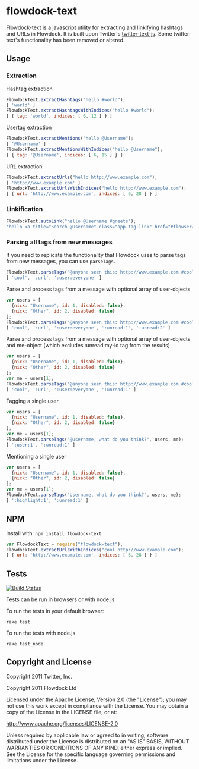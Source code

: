 # flowdock-text

Flowdock-text is a javascript utility for extracting and linkifying hashtags and URLs in Flowdock. It is built upon Twitter's [twitter-text-js](https://github.com/twitter/twitter-text-js). Some twitter-text's functionality has been removed or altered.

## Usage
### Extraction

Hashtag extraction

```javascript
FlowdockText.extractHashtags("hello #world");
[ 'world' ]
FlowdockText.extractHashtagsWithIndices("hello #world");
[ { tag: 'world', indices: [ 6, 12 ] } ]
```

Usertag extraction

```javascript
FlowdockText.extractMentions("hello @Username");
[ '@Username' ]
FlowdockText.extractMentionsWithIndices("hello @Username");
[ { tag: '@Username', indices: [ 6, 15 ] } ]
```

URL extraction

```javascript
FlowdockText.extractUrls("hello http://www.example.com");
[ 'http://www.example.com' ]
FlowdockText.extractUrlsWithIndices("hello http://www.example.com");
[ { url: 'http://www.example.com', indices: [ 6, 28 ] } ]
```

### Linkification

```javascript
FlowdockText.autoLink("hello @Username #greets");
'hello <a title="Search @Username" class="app-tag-link" href="#flowser/all/@Username">@Username</a> <a href="#flowser/all/greets" title="#greets" class="app-tag-link">#greets</a>'
```

### Parsing all tags from new messages

If you need to replicate the functionality that Flowdock uses to parse tags from new messages, you can use `parseTags`.


```javascript
FlowdockText.parseTags("@anyone seen this: http://www.example.com #cool");
[ 'cool', ':url', ':user:everyone' ]
```

Parse and process tags from a message with optional array of user-objects

```javascript
var users = [
  {nick: "Username", id: 1, disabled: false},
  {nick: "Other", id: 2, disabled: false}
];
FlowdockText.parseTags("@anyone seen this: http://www.example.com #cool", users);
[ 'cool', ':url', ':user:everyone', ':unread:1', ':unread:2' ]
```

Parse and process tags from a message with optional array of user-objects and me-object (which excludes :unread:my-id tag from the results)

```javascript
var users = [
  {nick: "Username", id: 1, disabled: false},
  {nick: "Other", id: 2, disabled: false}
];
var me = users[1];
FlowdockText.parseTags("@anyone seen this: http://www.example.com #cool", users, me);
[ 'cool', ':url', ':user:everyone', ':unread:1' ]
```

Tagging a single user

```javascript
var users = [
  {nick: "Username", id: 1, disabled: false},
  {nick: "Other", id: 2, disabled: false}
];
var me = users[1];
FlowdockText.parseTags("@Username, what do you think?", users, me);
[ ':user:1', ':unread:1' ]
```

Mentioning a single user

```javascript
var users = [
  {nick: "Username", id: 1, disabled: false},
  {nick: "Other", id: 2, disabled: false}
];
var me = users[1];
FlowdockText.parseTags("Username, what do you think?", users, me);
[ ':highlight:1', ':unread:1' ]
```

## NPM

Install with: `npm install flowdock-text`

```javascript
var FlowdockText = require("flowdock-text");
FlowdockText.extractUrlsWithIndices("cool http://www.example.com");
[ { url: 'http://www.example.com', indices: [ 6, 28 ] } ]
```

## Tests

[![Build Status](https://secure.travis-ci.org/flowdock/flowdock-text.png?branch=master)](http://travis-ci.org/flowdock/flowdock-text)

Tests can be run in browsers or with node.js

To run the tests in your default browser:

    rake test

To run the tests with node.js

    rake test_node

## Copyright and License

Copyright 2011 Twitter, Inc.

Copyright 2011 Flowdock Ltd

Licensed under the Apache License, Version 2.0 (the "License");
you may not use this work except in compliance with the License.
You may obtain a copy of the License in the LICENSE file, or at:

http://www.apache.org/licenses/LICENSE-2.0

Unless required by applicable law or agreed to in writing, software
distributed under the License is distributed on an "AS IS" BASIS,
WITHOUT WARRANTIES OR CONDITIONS OF ANY KIND, either express or implied.
See the License for the specific language governing permissions and
limitations under the License.
